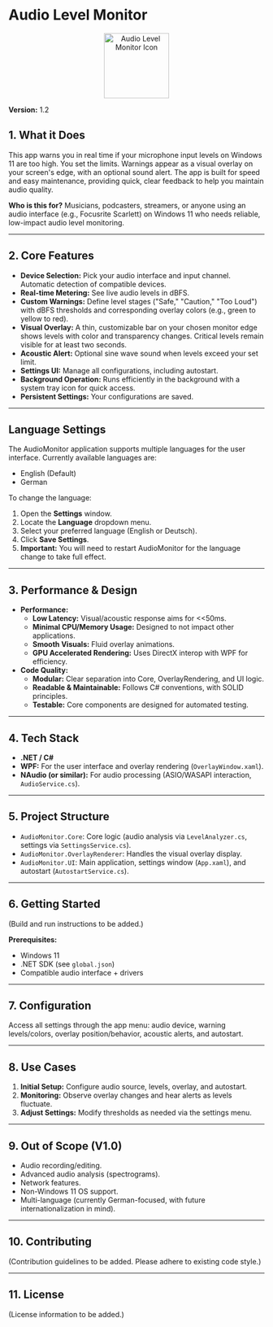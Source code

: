 # Audio Level Monitor

<p align="center">
  <img src="AudioMonitorSolution/image.ico" alt="Audio Level Monitor Icon" width="128"/>
</p>

**Version:** 1.2

## 1. What it Does

This app warns you in real time if your microphone input levels on Windows 11 are too high. You set the limits. Warnings appear as a visual overlay on your screen's edge, with an optional sound alert. The app is built for speed and easy maintenance, providing quick, clear feedback to help you maintain audio quality.

**Who is this for?** Musicians, podcasters, streamers, or anyone using an audio interface (e.g., Focusrite Scarlett) on Windows 11 who needs reliable, low-impact audio level monitoring.

---

## 2. Core Features

*   **Device Selection:** Pick your audio interface and input channel. Automatic detection of compatible devices.
*   **Real-time Metering:** See live audio levels in dBFS.
*   **Custom Warnings:** Define level stages ("Safe," "Caution," "Too Loud") with dBFS thresholds and corresponding overlay colors (e.g., green to yellow to red).
*   **Visual Overlay:** A thin, customizable bar on your chosen monitor edge shows levels with color and transparency changes. Critical levels remain visible for at least two seconds.
*   **Acoustic Alert:** Optional sine wave sound when levels exceed your set limit.
*   **Settings UI:** Manage all configurations, including autostart.
*   **Background Operation:** Runs efficiently in the background with a system tray icon for quick access.
*   **Persistent Settings:** Your configurations are saved.

---

## Language Settings

The AudioMonitor application supports multiple languages for the user interface. Currently available languages are:

*   English (Default)
*   German

To change the language:
1.  Open the **Settings** window.
2.  Locate the **Language** dropdown menu.
3.  Select your preferred language (English or Deutsch).
4.  Click **Save Settings**.
5.  **Important:** You will need to restart AudioMonitor for the language change to take full effect.

---

## 3. Performance & Design

*   **Performance:**
    *   **Low Latency:** Visual/acoustic response aims for <<50ms.
    *   **Minimal CPU/Memory Usage:** Designed to not impact other applications.
    *   **Smooth Visuals:** Fluid overlay animations.
    *   **GPU Accelerated Rendering:** Uses DirectX interop with WPF for efficiency.
*   **Code Quality:**
    *   **Modular:** Clear separation into Core, OverlayRendering, and UI logic.
    *   **Readable & Maintainable:** Follows C# conventions, with SOLID principles.
    *   **Testable:** Core components are designed for automated testing.

---

## 4. Tech Stack

*   **.NET / C#**
*   **WPF:** For the user interface and overlay rendering (`OverlayWindow.xaml`).
*   **NAudio (or similar):** For audio processing (ASIO/WASAPI interaction, `AudioService.cs`).

---

## 5. Project Structure

*   `AudioMonitor.Core`: Core logic (audio analysis via `LevelAnalyzer.cs`, settings via `SettingsService.cs`).
*   `AudioMonitor.OverlayRenderer`: Handles the visual overlay display.
*   `AudioMonitor.UI`: Main application, settings window (`App.xaml`), and autostart (`AutostartService.cs`).

---

## 6. Getting Started

(Build and run instructions to be added.)

**Prerequisites:**
*   Windows 11
*   .NET SDK (see `global.json`)
*   Compatible audio interface + drivers

---

## 7. Configuration

Access all settings through the app menu: audio device, warning levels/colors, overlay position/behavior, acoustic alerts, and autostart.

---

## 8. Use Cases

1.  **Initial Setup:** Configure audio source, levels, overlay, and autostart.
2.  **Monitoring:** Observe overlay changes and hear alerts as levels fluctuate.
3.  **Adjust Settings:** Modify thresholds as needed via the settings menu.

---

## 9. Out of Scope (V1.0)

*   Audio recording/editing.
*   Advanced audio analysis (spectrograms).
*   Network features.
*   Non-Windows 11 OS support.
*   Multi-language (currently German-focused, with future internationalization in mind).

---

## 10. Contributing

(Contribution guidelines to be added. Please adhere to existing code style.)

---

## 11. License

(License information to be added.)
